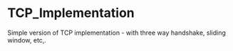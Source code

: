 # TCP_Implementation

Simple version of TCP implementation - with three way handshake, sliding window, etc,.
